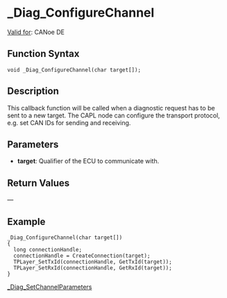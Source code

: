 # _Diag_ConfigureChannel

[Valid for](../../../Shared/FeatureAvailability.md):  CANoe DE

## Function Syntax

```plaintext
void _Diag_ConfigureChannel(char target[]);
```

## Description

This callback function will be called when a diagnostic request has to be sent to a new target. The CAPL node can configure the transport protocol, e.g. set CAN IDs for sending and receiving.

## Parameters

- **target**: Qualifier of the ECU to communicate with.

## Return Values

—

## Example

```plaintext
_Diag_ConfigureChannel(char target[])
{
  long connectionHandle;
  connectionHandle = CreateConnection(target);
  TPLayer_SetTxId(connectionHandle, GetTxId(target));
  TPLayer_SetRxId(connectionHandle, GetRxId(target));
}
```

[_Diag_SetChannelParameters](CAPLfunctionDiagSetChannelParameters.md)
